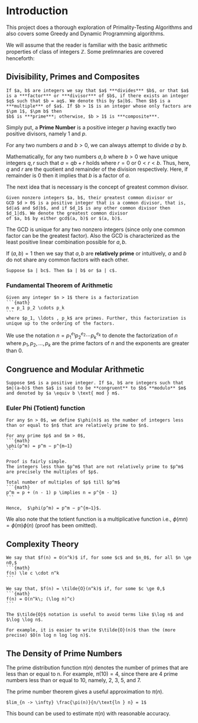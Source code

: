 # Introduction

This project does a thorough exploration of Primality-Testing Algorithms and also covers some Greedy and Dynamic Programming algorithms.

We will assume that the reader is familiar with the basic arithmetic properties of class of integers $\mathbb{Z}$.
Some prelimnaries are covered henceforth:

## Divisibility, Primes and Composites

```{prf:definition}
If $a, b$ are integers we say that $a$ ***divides*** $b$, or that $a$ is a ***factor*** or ***divisor*** of $b$, if there exists an integer $q$ such that $b = aq$. We denote this by $a|b$. Then $b$ is a ***multiple*** of $a$. If $b > 1$ is an integer whose only factors are $\pm 1$, $\pm b$ then
$b$ is ***prime***; otherwise, $b > 1$ is ***composite***.
```

Simply put, a **Prime Number** is a positive integer $p$ having exactly two positive divisors, namely $1$ and $p$. 

For any two numbers $a$ and $b > 0$, we can always attempt to divide $a$ by $b$.

Mathematically, for any two numbers $a, b$ where $b > 0$ we have unique integers $q,r$ such that $a = qb + r$ holds where $r = 0$ or $0 < r < b$. Thus, here, $q$ and $r$ are the quotient and remainder of the division respectively. Here, if remainder is $0$ then it implies that $b$ is a factor of $a$.

The next idea that is necessary is the concept of greatest common divisor.

```{prf:definition}
Given nonzero integers $a, b$, their greatest common divisor or
GCD $d > 0$ is a positive integer that is a common divisor, that is, $d|a$ and $d|b$, and if $d_1$ is any other common divisor then $d_1|d$. We denote the greatest common divisor
of $a, b$ by either gcd$(a, b)$ or $(a, b)$.
```

The GCD is unique for any two nonzero integers (since only one common factor can be the greatest factor). Also the GCD is characterized as the least positive linear combination possible for $a, b$.

If $(a, b) = 1$ then we say that $a,b$ are **relatively prime** or intuitively, $a$ and $b$ do not share any common factors with each other.

```{prf:lemma} Euclid's lemma
Suppose $a | bc$. Then $a | b$ or $a | c$.
```

### Fundamental Theorem of Arithmetic

````{prf:theorem} 
Given any integer $n > 1$ there is a factorization
```{math}
n = p_1 p_2 \cdots p_k
```
where $p_1, \ldots , p_k$ are primes. Further, this factorization is unique up to the ordering of the factors.
````

We use the notation $n = p_1^{e_1} p_2^{e_2} \cdots p_k^{e_k}$ to denote the factorization of $n$ where $p_1, p_2, \ldots, p_k$ are the prime factors of $n$ and the exponents are greater than 0.

## Congruence and Modular Arithmetic

```{prf:definition}
Suppose $m$ is a positive integer. If $a, b$ are integers such that $m|(a−b)$ then $a$ is said to be **congruent** to $b$ **modulo** $m$ and denoted by $a \equiv b \text{ mod } m$.
```

### Euler Phi (Totient) function

```{prf:definition}
For any $n > 0$, we define $\phi(n)$ as the number of integers less than or equal to $n$ that are relatively prime to $n$.
```

````{prf:lemma}
For any prime $p$ and $m > 0$,
```{math}
\phi(p^m) = p^m − p^{m−1} 
```
````

````{prf:proof}
Proof is fairly simple.
The integers less than $p^m$ that are not relatively prime to $p^m$ are precisely the multiples of $p$.

Total number of multiples of $p$ till $p^m$
```{math}
p^m = p + (n - 1) p \implies n = p^{m - 1}
```

Hence,  $\phi(p^m) = p^m − p^{m−1}$.
````

We also note that the totient function is a multiplicative function i.e., $\phi(mn) = \phi(m)\phi(n)$ (proof has been omitted).

## Complexity Theory

````{prf:definition}
We say that $f(n) = O(n^k)$ if, for some $c$ and $n_0$, for all $n \ge n0,$
```{math}
f(n) \le c \cdot n^k
```

We say that, $f(n) = \tilde{O}(n^k)$ if, for some $c \ge 0,$
```{math}
f(n) = O(n^k\; (\log n)^c)
```

The $\tilde{O}$ notation is useful to avoid terms like $\log n$ and $\log \log n$. 

For example, it is easier to write $\tilde{O}(n)$ than the (more precise) $O(n log n log log n)$.
````

## The Density of Prime Numbers

The prime distribution function $\pi(n)$ denotes the number of primes that are less than or equal to n. For example, $\pi(10) = 4$, since there are 4 prime numbers less than or equal to 10, namely, 2, 3, 5, and 7. 

The prime number theorem gives a useful approximation to $\pi(n)$.

````{prf:theorem}
$lim_{n -> \infty} \frac{\pi(n)}{n/\text{ln } n} = 1$
````

This bound can be used to estimate $\pi(n)$ with reasonable accuracy.